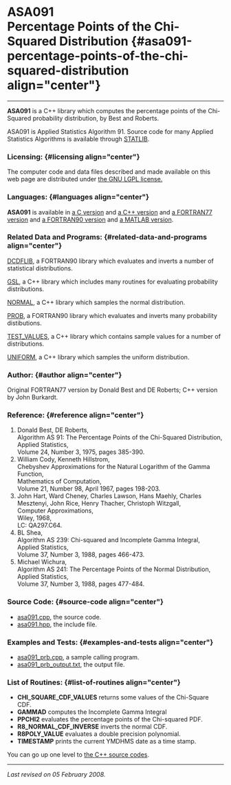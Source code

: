 ASA091\
Percentage Points of the Chi-Squared Distribution {#asa091-percentage-points-of-the-chi-squared-distribution align="center"}
=================================================

------------------------------------------------------------------------

**ASA091** is a C++ library which computes the percentage points of the
Chi-Squared probability distribution, by Best and Roberts.

ASA091 is Applied Statistics Algorithm 91. Source code for many Applied
Statistics Algorithms is available through
[STATLIB](http://lib.stat.cmu.edu/apstat).

### Licensing: {#licensing align="center"}

The computer code and data files described and made available on this
web page are distributed under [the GNU LGPL
license.](../../txt/gnu_lgpl.txt)

### Languages: {#languages align="center"}

**ASA091** is available in [a C version](../../c_src/asa091/asa091.html)
and [a C++ version](../../cpp_src/asa091/asa091.html) and [a FORTRAN77
version](../../f77_src/asa091/asa091.html) and [a FORTRAN90
version](../../f_src/asa091/asa091.html) and [a MATLAB
version](../../m_src/asa091/asa091.html).

### Related Data and Programs: {#related-data-and-programs align="center"}

[DCDFLIB](../../f_src/dcdflib/dcdflib.html), a FORTRAN90 library which
evaluates and inverts a number of statistical distributions.

[GSL](../../cpp_src/gsl/gsl.html), a C++ library which includes many
routines for evaluating probability distributions.

[NORMAL](../../cpp_src/normal/normal.html), a C++ library which samples
the normal distribution.

[PROB](../../f_src/prob/prob.html), a FORTRAN90 library which evaluates
and inverts many probability distibutions.

[TEST\_VALUES](../../cpp_src/test_values/test_values.html), a C++
library which contains sample values for a number of distributions.

[UNIFORM](../../cpp_src/uniform/uniform.html), a C++ library which
samples the uniform distribution.

### Author: {#author align="center"}

Original FORTRAN77 version by Donald Best and DE Roberts; C++ version by
John Burkardt.

### Reference: {#reference align="center"}

1.  Donald Best, DE Roberts,\
    Algorithm AS 91: The Percentage Points of the Chi-Squared
    Distribution,\
    Applied Statistics,\
    Volume 24, Number 3, 1975, pages 385-390.
2.  William Cody, Kenneth Hillstrom,\
    Chebyshev Approximations for the Natural Logarithm of the Gamma
    Function,\
    Mathematics of Computation,\
    Volume 21, Number 98, April 1967, pages 198-203.
3.  John Hart, Ward Cheney, Charles Lawson, Hans Maehly, Charles
    Mesztenyi, John Rice, Henry Thacher, Christoph Witzgall,\
    Computer Approximations,\
    Wiley, 1968,\
    LC: QA297.C64.
4.  BL Shea,\
    Algorithm AS 239: Chi-squared and Incomplete Gamma Integral,\
    Applied Statistics,\
    Volume 37, Number 3, 1988, pages 466-473.
5.  Michael Wichura,\
    Algorithm AS 241: The Percentage Points of the Normal Distribution,\
    Applied Statistics,\
    Volume 37, Number 3, 1988, pages 477-484.

### Source Code: {#source-code align="center"}

-   [asa091.cpp](asa091.cpp), the source code.
-   [asa091.hpp](asa091.hpp), the include file.

### Examples and Tests: {#examples-and-tests align="center"}

-   [asa091\_prb.cpp](asa091_prb.cpp), a sample calling program.
-   [asa091\_prb\_output.txt](asa091_prb_output.txt), the output file.

### List of Routines: {#list-of-routines align="center"}

-   **CHI\_SQUARE\_CDF\_VALUES** returns some values of the Chi-Square
    CDF.
-   **GAMMAD** computes the Incomplete Gamma Integral
-   **PPCHI2** evaluates the percentage points of the Chi-squared PDF.
-   **R8\_NORMAL\_CDF\_INVERSE** inverts the normal CDF.
-   **R8POLY\_VALUE** evaluates a double precision polynomial.
-   **TIMESTAMP** prints the current YMDHMS date as a time stamp.

You can go up one level to [the C++ source codes](../cpp_src.html).

------------------------------------------------------------------------

*Last revised on 05 February 2008.*
